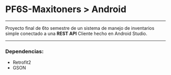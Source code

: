 # PF6S-Maxitoners > Android
---
Proyecto final de 6to semestre de un sistema de manejo de inventarios simple conectado a una **REST API** 
Cliente hecho en Android Studio.

---
### Dependencias:
- Retrofit2
- GSON
